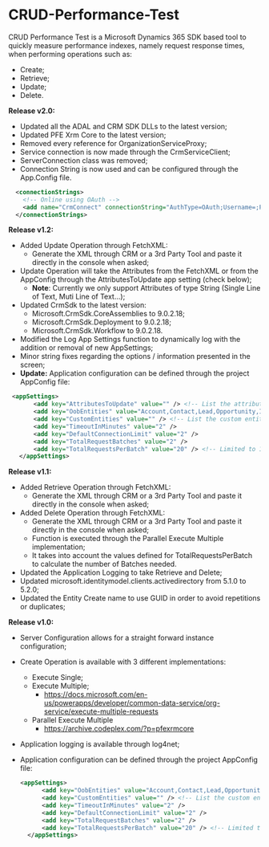 # CRUD-Performance-Test

CRUD Performance Test is a Microsoft Dynamics 365 SDK based tool to quickly measure performance indexes, namely request 
response times, when performing operations such as:
- Create;
- Retrieve;
- Update;
- Delete.

<b>Release v2.0:</b>
- Updated all the ADAL and CRM SDK DLLs to the latest version;
- Updated PFE Xrm Core to the latest version;
- Removed every reference for OrganizationServiceProxy;
- Service connection is now made through the CrmServiceClient;
- ServerConnection class was removed;
- Connection String is now used and can be configured through the App.Config file.

 ```xml
   <connectionStrings>
     <!-- Online using OAuth -->
     <add name="CrmConnect" connectionString="AuthType=OAuth;Username=;Password=;Url=;AppId=51f81489-12ee-4a9e-aaae-a2591f45987d;RedirectUri=app://58145B91-0C36-4500-8554-080854F2AC97"/>
   </connectionStrings>
   ```

<b>Release v1.2:</b>
- Added Update Operation through FetchXML:
  - Generate the XML through CRM or a 3rd Party Tool and paste it directly in the console when asked;
- Update Operation will take the Attributes from the FetchXML or from the AppConfig through the AttributesToUpdate app setting (check below);
  - <b>Note</b>: Currently we only support Attributes of type String (Single Line of Text, Muti Line of Text...);
- Updated CrmSdk to the latest version:
  - Microsoft.CrmSdk.CoreAssemblies to 9.0.2.18;
  - Microsoft.CrmSdk.Deployment to 9.0.2.18;
  - Microsoft.CrmSdk.Workflow to 9.0.2.18.
- Modified the Log App Settings function to dynamically log with the addition or removal of new AppSettings;
- Minor string fixes regarding the options / information presented in the screen;
- <b>Update:</b> Application configuration can be defined through the project AppConfig file:

 ```xml
  <appSettings>
		<add key="AttributesToUpdate" value="" /> <!-- List the attributes to be updated by separating them with commas (,) -->
		<add key="OobEntities" value="Account,Contact,Lead,Opportunity,Incident" />	<!-- List the OOB entities by separating them with commas (,) -->
		<add key="CustomEntities" value="" /> <!-- List the custom entities by separating them with commas (,) -->
		<add key="TimeoutInMinutes" value="2" />
		<add key="DefaultConnectionLimit" value="2" />
		<add key="TotalRequestBatches" value="2" />
		<add key="TotalRequestsPerBatch" value="20" /> <!-- Limited to 1000 (Batch Size) -->
	</appSettings>
  ```


<b>Release v1.1:</b>
- Added Retrieve Operation through FetchXML:
  - Generate the XML through CRM or a 3rd Party Tool and paste it directly in the console when asked;
- Added Delete Operation through FetchXML:
  - Generate the XML through CRM or a 3rd Party Tool and paste it directly in the console when asked;
  - Function is executed through the Parallel Execute Multiple implementation;
  - It takes into account the values defined for TotalRequestsPerBatch to calculate the number of Batches needed.
- Updated the Application Logging to take Retrieve and Delete;
- Updated microsoft.identitymodel.clients.activedirectory from 5.1.0 to 5.2.0;
- Updated the Entity Create name to use GUID in order to avoid repetitions or duplicates;


<b>Release v1.0:</b>
- Server Configuration allows for a straight forward instance configuration;
- Create Operation is available with 3 different implementations:
  - Execute Single;
  - Execute Multiple;
    - https://docs.microsoft.com/en-us/powerapps/developer/common-data-service/org-service/execute-multiple-requests
  - Parallel Execute Multiple
    - https://archive.codeplex.com/?p=pfexrmcore
- Application logging is available through log4net;
- Application configuration can be defined through the project AppConfig file:
  
  ```xml
  <appSettings>
		<add key="OobEntities" value="Account,Contact,Lead,Opportunity,Incident" /> <!-- List the OOB entities by separating them with commas (,) -->
		<add key="CustomEntities" value="" /> <!-- List the custom entities by separating them with commas (,) -->
		<add key="TimeoutInMinutes" value="2" />
		<add key="DefaultConnectionLimit" value="2" />
		<add key="TotalRequestBatches" value="2" />
		<add key="TotalRequestsPerBatch" value="20" /> <!-- Limited to 1000 (Batch Size) -->
	</appSettings>
  ```
